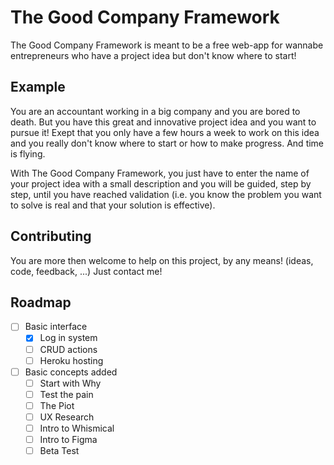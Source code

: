 # The Good Company Framework 

The Good Company Framework is meant to be a free web-app for wannabe entrepreneurs who have a project idea but don't know where to start!

## Example

You are an accountant working in a big company and you are bored to death. But you have this great and innovative project idea and you want to pursue it!
Exept that you only have a few hours a week to work on this idea and you really don't know where to start or how to make progress. And time is flying.

With The Good Company Framework, you just have to enter the name of your project idea with a small description and you will be guided, step by step, until you have reached validation (i.e. you know the problem you want to solve is real and that your solution is effective).

## Contributing

You are more then welcome to help on this project, by any means! (ideas, code, feedback, ...)
Just contact me!

## Roadmap

- [ ] Basic interface
  - [x] Log in system
  - [ ] CRUD actions
  - [ ] Heroku hosting

- [ ] Basic concepts added
  - [ ] Start with Why
  - [ ] Test the pain
  - [ ] The Piot
  - [ ] UX Research
  - [ ] Intro to Whismical
  - [ ] Intro to Figma
  - [ ] Beta Test
